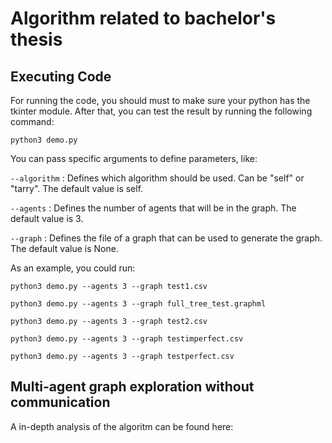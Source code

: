 # Algorithm related to bachelor's thesis

## Executing Code

For running the code, you should must to make sure your python has the tkinter module.
After that, you can test the result by running the following command:

```python3 demo.py```

You can pass specific arguments to define parameters, like:

```--algorithm``` : Defines which algorithm should be used. Can be "self" or "tarry". The default value is self.

```--agents``` : Defines the number of agents that will be in the graph. The default value is 3.

```--graph``` : Defines the file of a graph that can be used to generate the graph. The default value is None.

As an example, you could run:

```python3 demo.py --agents 3 --graph test1.csv```

```python3 demo.py --agents 3 --graph full_tree_test.graphml```

```python3 demo.py --agents 3 --graph test2.csv```

```python3 demo.py --agents 3 --graph testimperfect.csv```

```python3 demo.py --agents 3 --graph testperfect.csv```

## Multi-agent graph exploration without communication

A in-depth analysis of the algoritm can be found here:

